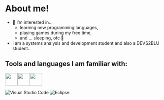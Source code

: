 # About me!
<div>
  
</div>

- :dizzy: I’m interested in... 
  - learning new programming languages, 
  - playing games during my free time, 
  - and ... sleeping, ofc :yawning_face:	                                  
- I am a systems analysis and development student and also a DEVS2BLU student..

## Tools and languages I am familiar with:
<img height="40" width="40" width="48%" src="https://cdn.jsdelivr.net/gh/devicons/devicon/icons/html5/html5-original.svg" /><img height="40" width="40" width="48%" src="https://cdn.jsdelivr.net/gh/devicons/devicon/icons/css3/css3-original.svg" /><img height="40" width="40" width="48%" src="https://cdn.jsdelivr.net/gh/devicons/devicon/icons/java/java-original.svg" />


![Visual Studio Code](https://img.shields.io/badge/Visual%20Studio%20Code-0078d7.svg?style=for-the-badge&logo=visual-studio-code&logoColor=white) ![Eclipse](https://img.shields.io/badge/Eclipse-FE7A16.svg?style=for-the-badge&logo=Eclipse&logoColor=white) 


